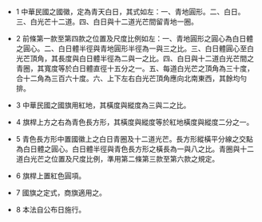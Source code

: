 * 1 中華民國之國徽，定為青天白日，其式如左：一、青地圓形。二、白日。三、白光芒十二道。四、白日與十二道光芒間留青地一圈。

* 2 前條第一款至第四款之位置及尺度比例如左：一、青地圓形之圓心為白日體之圓心。二、白日體半徑與青地圓形半徑為一與三之比。三、白日體圓心至白光芒頂角，其長度與白日體半徑為二與一之比。四、白日與十二道白光芒間之青圈，其寬度等於白日體直徑十五分之一。五、每道白光芒之頂角為三十度，合十二角為三百六十度。六、上下左右白光芒頂角應向北南東西，其餘均勻排。

* 3 中華民國之國旗用紅地，其橫度與縱度為三與二之比。

* 4 旗桿上方之右為青色長方形，其橫度與縱度等於紅地橫度與縱度二分之一。

* 5 青色長方形中置國徽上之白日青圈及十二道光芒。長方形縱橫平分線之交點為白日體之圓心。白日體半徑與青色長方形之橫長為一與八之比。青圈與十二道白光芒之位置及尺度比例，準用第二條第三款至第六款之規定。

* 6 旗桿上置紅色圓項。

* 7 國旗之定式，商旗適用之。

* 8 本法自公布日施行。

